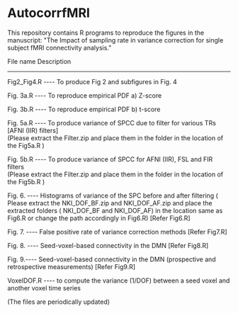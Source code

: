 # AutocorrfMRI
This repository contains R programs to reproduce the figures in the manuscript: "The Impact of sampling rate in variance correction for single subject fMRI connectivity analysis."


File name               Description 
-----------      ---------------------------------------------------------------

Fig2_Fig4.R  ----    To produce Fig 2 and subfigures in Fig. 4
 

Fig. 3a.R   ----    To reproduce empirical PDF a) Z-score 

Fig. 3b.R   ----    To reproduce empirical PDF b) t-score

Fig. 5a.R   ----     To produce variance of SPCC due to filter for various TRs [AFNI (IIR) filters]  
                (Please extract the Filter.zip and place them in the folder in the location of the Fig5a.R ) 

Fig. 5b.R   ----     To produce variance of SPCC for AFNI (IIR), FSL and FIR filters  
                (Please extract the Filter.zip and place them in the folder in the location of the Fig5b.R ) 


Fig. 6. ----  Histograms of variance of the SPC before and after filtering 
( Please extract the NKI_DOF_BF.zip  and NKI_DOF_AF.zip and place the extracted folders ( NKI_DOF_BF and NKI_DOF_AF) in the  location same as  Fig6.R  or change the path accordingly in Fig6.R)  [Refer Fig6.R]

Fig. 7. ---- False positive rate of variance correction methods [Refer Fig7.R]



Fig. 8. ---- Seed-voxel-based connectivity in the DMN    [Refer Fig8.R]

Fig. 9.----  Seed-voxel-based connectivity in the DMN  (prospective and retrospective measurements)  [Refer Fig9.R]



VoxelDOF.R  ----  to compute the variance (1/DOF) between a seed voxel and another voxel time series


(The files are periodically updated)
